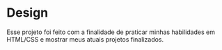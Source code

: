 # Design
Esse projeto foi feito com a finalidade de praticar minhas habilidades em HTML/CSS e mostrar meus atuais projetos finalizados.
